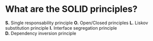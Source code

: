 # What are the SOLID principles?

**S.** Single responsability principle
**O.** Open/Closed principles
**L.** Liskov substitution principle
**I.** Interface segregation principle  
**D.** Dependency inversion principle
